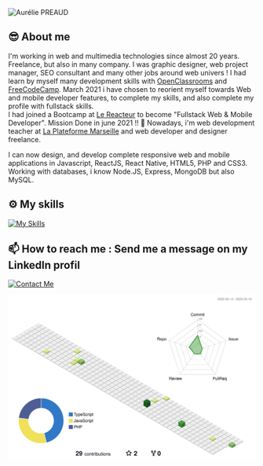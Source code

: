 <img src="https://res.cloudinary.com/lilycloud/image/upload/v1672329710/Git%20ReadMe/Home/home_zdfxse.jpg"  alt="Aurélie PREAUD">

😎 About me
------

I'm working in web and multimedia technologies since almost 20 years. Freelance, but also in many company. I was graphic designer, web project manager, SEO consultant and many other jobs around web univers ! I had learn by myself many development skills with [OpenClassrooms](https://openclassrooms.com/fr/) and [FreeCodeCamp](https://www.freecodecamp.org/). 
March 2021 i have chosen to reorient myself towards Web and mobile developer features, to complete my skills, and also complete my profile with fullstack skills.  
I had joined a Bootcamp at [Le Reacteur](https://www.lereacteur.io/) to become "Fullstack Web & Mobile Developer". Mission Done in june 2021 !! 🚀 
Nowadays, i'm web development teacher at [La Plateforme Marseille](https://laplateforme.io/) and web developer and designer freelance.

I can now design, and develop complete responsive web and mobile applications in Javascript, ReactJS, React Native, HTML5, PHP and CSS3.
Working with databases, i know Node.JS, Express, MongoDB but also MySQL.

⚙️ My skills
------
[![My Skills](https://skillicons.dev/icons?i=js,html,css,php,react,py,bootstrap,nextjs,nodejs,ts,vscode,figma,github,ps,sass,tailwind&perline=8)](https://github.com/Aurelily)

📫 How to reach me : Send me a message on my LinkedIn profil
------

[![Contact Me](https://skillicons.dev/icons?i=linkedin&perline=8)](https://www.linkedin.com/in/aureliepreaud/)

![](./profile-3d-contrib/profile-green-animate.svg)
